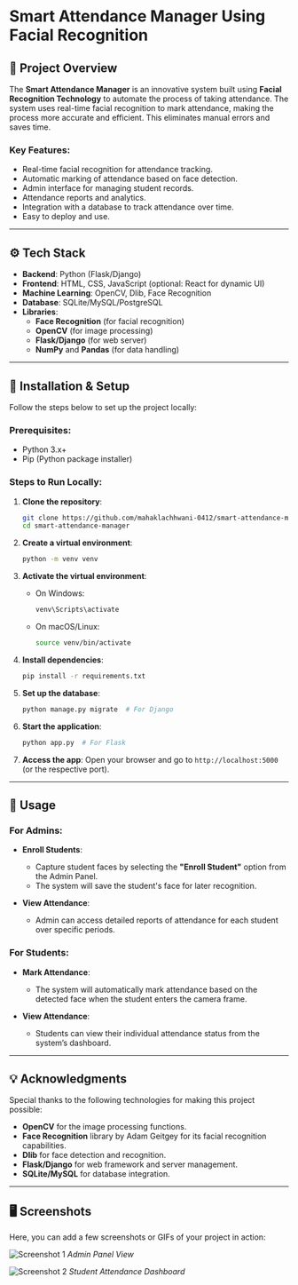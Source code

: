 # Smart Attendance Manager Using Facial Recognition

## 📖 **Project Overview**

The **Smart Attendance Manager** is an innovative system built using **Facial Recognition Technology** to automate the process of taking attendance. The system uses real-time facial recognition to mark attendance, making the process more accurate and efficient. This eliminates manual errors and saves time. 

### **Key Features:**
- Real-time facial recognition for attendance tracking.
- Automatic marking of attendance based on face detection.
- Admin interface for managing student records.
- Attendance reports and analytics.
- Integration with a database to track attendance over time.
- Easy to deploy and use.

---

## ⚙️ **Tech Stack**

- **Backend**: Python (Flask/Django)
- **Frontend**: HTML, CSS, JavaScript (optional: React for dynamic UI)
- **Machine Learning**: OpenCV, Dlib, Face Recognition
- **Database**: SQLite/MySQL/PostgreSQL
- **Libraries**:
  - **Face Recognition** (for facial recognition)
  - **OpenCV** (for image processing)
  - **Flask/Django** (for web server)
  - **NumPy** and **Pandas** (for data handling)

---

## 🔧 **Installation & Setup**

Follow the steps below to set up the project locally:

### Prerequisites:
- Python 3.x+
- Pip (Python package installer)

### Steps to Run Locally:

1. **Clone the repository**:
    ```bash
    git clone https://github.com/mahaklachhwani-0412/smart-attendance-manager.git
    cd smart-attendance-manager
    ```

2. **Create a virtual environment**:
    ```bash
    python -m venv venv
    ```

3. **Activate the virtual environment**:
    - On Windows:
      ```bash
      venv\Scripts\activate
      ```
    - On macOS/Linux:
      ```bash
      source venv/bin/activate
      ```

4. **Install dependencies**:
    ```bash
    pip install -r requirements.txt
    ```

5. **Set up the database**:
    ```bash
    python manage.py migrate  # For Django
    ```

6. **Start the application**:
    ```bash
    python app.py  # For Flask
    ```

7. **Access the app**:
    Open your browser and go to `http://localhost:5000` (or the respective port).

---

## 📸 **Usage**

### **For Admins**:
- **Enroll Students**: 
  - Capture student faces by selecting the **"Enroll Student"** option from the Admin Panel. 
  - The system will save the student's face for later recognition.

- **View Attendance**: 
  - Admin can access detailed reports of attendance for each student over specific periods.

### **For Students**:
- **Mark Attendance**: 
  - The system will automatically mark attendance based on the detected face when the student enters the camera frame.

- **View Attendance**: 
  - Students can view their individual attendance status from the system’s dashboard.

---


## 💡 **Acknowledgments**

Special thanks to the following technologies for making this project possible:
- **OpenCV** for the image processing functions.
- **Face Recognition** library by Adam Geitgey for its facial recognition capabilities.
- **Dlib** for face detection and recognition.
- **Flask/Django** for web framework and server management.
- **SQLite/MySQL** for database integration.

---

## 🖥️ **Screenshots**
Here, you can add a few screenshots or GIFs of your project in action:

![Screenshot 1](https://via.placeholder.com/600x400)
*Admin Panel View*

![Screenshot 2](https://via.placeholder.com/600x400)
*Student Attendance Dashboard*

